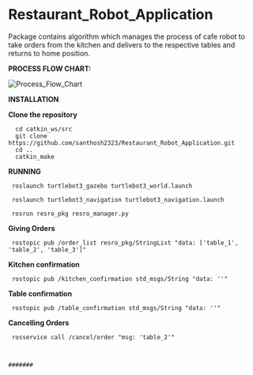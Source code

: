 # Restaurant_Robot_Application
Package contains algorithm which manages the process of cafe robot to take orders from the kitchen and delivers to the respective tables and returns to home position.

**PROCESS FLOW CHART:**

![Process_Flow_Chart](https://github.com/user-attachments/assets/85e6bc38-22bc-4deb-a11a-fcbf7ab66f30)



**INSTALLATION**

**Clone the repository**

      cd catkin_ws/src
      git clone https://github.com/santhosh2323/Restaurant_Robot_Application.git
      cd ..
      catkin_make

**RUNNING**

     roslaunch turtlebot3_gazebo turtlebot3_world.launch

     roslaunch turtlebot3_navigation turtlebot3_navigation.launch

     rosrun resro_pkg resro_manager.py

**Giving Orders**

     rostopic pub /order_list resro_pkg/StringList "data: ['table_1', 'table_2', 'table_3']"

**Kitchen confirmation**

     rostopic pub /kitchen_confirmation std_msgs/String "data: ''"

**Table confirmation**

     rostopic pub /table_confirmation std_msgs/String "data: ''"

**Cancelling Orders**

     rosservice call /cancel/order "msg: 'table_2'" 


                                                                     #######
